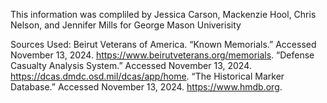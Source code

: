 This information was compliled by Jessica Carson, Mackenzie Hool, Chris Nelson, and Jennifer Mills
for George Mason Univerisity

Sources Used:
Beirut Veterans of America. “Known Memorials.” Accessed November 13, 2024. https://www.beirutveterans.org/memorials.
“Defense Casualty Analysis System.” Accessed November 13, 2024. https://dcas.dmdc.osd.mil/dcas/app/home.
“The Historical Marker Database.” Accessed November 13, 2024. https://www.hmdb.org.
